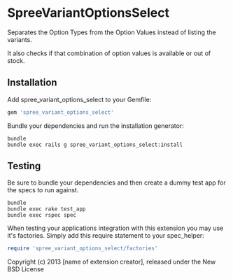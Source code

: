 SpreeVariantOptionsSelect
=========================

Separates the Option Types from the Option Values instead of listing the variants.

It also checks if that combination of option values is available or out of stock.



Installation
------------

Add spree_variant_options_select to your Gemfile:

```ruby
gem 'spree_variant_options_select'
```

Bundle your dependencies and run the installation generator:

```shell
bundle
bundle exec rails g spree_variant_options_select:install
```

Testing
-------

Be sure to bundle your dependencies and then create a dummy test app for the specs to run against.

```shell
bundle
bundle exec rake test_app
bundle exec rspec spec
```

When testing your applications integration with this extension you may use it's factories.
Simply add this require statement to your spec_helper:

```ruby
require 'spree_variant_options_select/factories'
```

Copyright (c) 2013 [name of extension creator], released under the New BSD License
